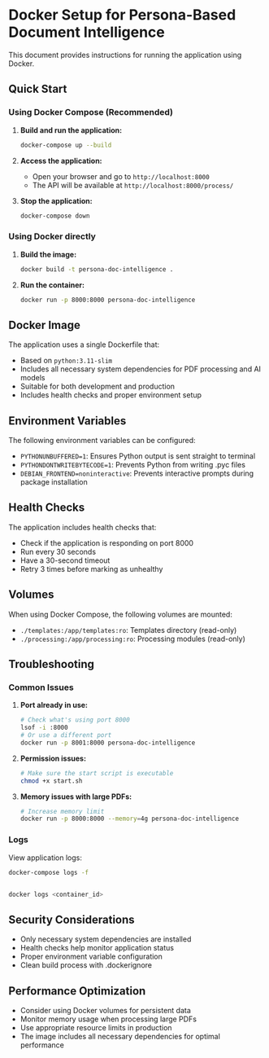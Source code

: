# Docker Setup for Persona-Based Document Intelligence

This document provides instructions for running the application using Docker.

## Quick Start

### Using Docker Compose (Recommended)

1. **Build and run the application:**
   ```bash
   docker-compose up --build
   ```

2. **Access the application:**
   - Open your browser and go to `http://localhost:8000`
   - The API will be available at `http://localhost:8000/process/`

3. **Stop the application:**
   ```bash
   docker-compose down
   ```

### Using Docker directly

1. **Build the image:**
   ```bash
   docker build -t persona-doc-intelligence .
   ```

2. **Run the container:**
   ```bash
   docker run -p 8000:8000 persona-doc-intelligence
   ```

## Docker Image

The application uses a single Dockerfile that:
- Based on `python:3.11-slim`
- Includes all necessary system dependencies for PDF processing and AI models
- Suitable for both development and production
- Includes health checks and proper environment setup

## Environment Variables

The following environment variables can be configured:

- `PYTHONUNBUFFERED=1`: Ensures Python output is sent straight to terminal
- `PYTHONDONTWRITEBYTECODE=1`: Prevents Python from writing .pyc files
- `DEBIAN_FRONTEND=noninteractive`: Prevents interactive prompts during package installation

## Health Checks

The application includes health checks that:
- Check if the application is responding on port 8000
- Run every 30 seconds
- Have a 30-second timeout
- Retry 3 times before marking as unhealthy

## Volumes

When using Docker Compose, the following volumes are mounted:
- `./templates:/app/templates:ro`: Templates directory (read-only)
- `./processing:/app/processing:ro`: Processing modules (read-only)

## Troubleshooting

### Common Issues

1. **Port already in use:**
   ```bash
   # Check what's using port 8000
   lsof -i :8000
   # Or use a different port
   docker run -p 8001:8000 persona-doc-intelligence
   ```

2. **Permission issues:**
   ```bash
   # Make sure the start script is executable
   chmod +x start.sh
   ```

3. **Memory issues with large PDFs:**
   ```bash
   # Increase memory limit
   docker run -p 8000:8000 --memory=4g persona-doc-intelligence
   ```

### Logs

View application logs:
```bash
docker-compose logs -f


docker logs <container_id>
```

## Security Considerations

- Only necessary system dependencies are installed
- Health checks help monitor application status
- Proper environment variable configuration
- Clean build process with .dockerignore

## Performance Optimization

- Consider using Docker volumes for persistent data
- Monitor memory usage when processing large PDFs
- Use appropriate resource limits in production
- The image includes all necessary dependencies for optimal performance 